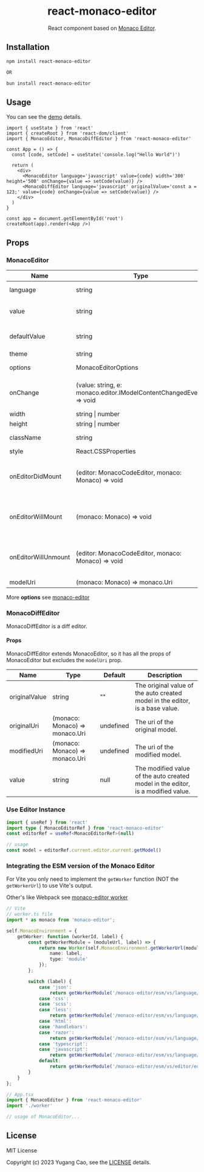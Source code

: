 <h1 align="center">react-monaco-editor</h1>

<div align="center">

React component based on [Monaco Editor](https://github.com/Microsoft/monaco-editor).
</div>

## Installation

```bash
npm install react-monaco-editor

OR

bun install react-monaco-editor
```

## Usage

You can see the [demo](https://github.com/Talljack/react-monaco-editor/tree/main/demo) details.

```tsx
import { useState } from 'react'
import { createRoot } from 'react-dom/client'
import { MonacoEditor, MonacoDiffEditor } from 'react-monaco-editor'

const App = () => {
  const [code, setCode] = useState('console.log("Hello World")')

  return (
    <div>
      <MonacoEditor language='javascript' value={code} width='300' height='500' onChange={value => setCode(value)} />
      <MonacoDiffEditor language='javascript' originalValue='const a = 123;' value={code} onChange={value => setCode(value)} />
    </div>
  )
}

const app = document.getElementById('root')
createRoot(app).render(<App />)
```

## Props

### MonacoEditor

| Name         | Type                | Default | Description                                                         |
| ------------ | ------------------- | ------- | ------------------------------------------------------------------- |
| language     | string              |   javascript      | The language of the editor.                                         |
| value        | string              |   null      | The value of the auto created model in the editor.                  |
| defaultValue | string              |    ""     | The default value of the auto created model in the editor.          |
| theme        | string              |    vs-dark     | The theme of the editor.                                            |
| options      | MonacoEditorOptions |    {}     | The options of the editor.                                          |
| onChange     | (value: string, e: monaco.editor.IModelContentChangedEvent) => void           |    noop     | An event emitted when the content of the current model has changed. |
| width        | string \| number    |    100%     | The width of the editor.                                            |
| height       | string \| number    |    100%     | The height of the editor.                                           |
| className    | string              |    ""     | The class name of the editor.                                       |
| style        | React.CSSProperties |    {}     | The style of the editor.                                            |
| onEditorDidMount | (editor: MonacoCodeEditor, monaco: Monaco) => void |    noop     | An event emitted when the editor has been mounted (similar to componentDidMount of React). |
| onEditorWillMount | (monaco: Monaco) => void |    noop     | An event emitted before the editor mounted (similar to componentWillMount of React). |
| onEditorWillUnmount | (editor: MonacoCodeEditor, monaco: Monaco) => void |    noop     | An event emitted when the editor will unmount (similar to componentWillUnmount of React). |
| modelUri | (monaco: Monaco) => monaco.Uri |     undefined    | The uri of the model. |

More **options** see [monaco-editor](https://microsoft.github.io/monaco-editor/docs.html#interfaces/editor.IStandaloneEditorConstructionOptions.html)

### MonacoDiffEditor

MonacoDiffEditor is a diff editor.

#### Props

MonacoDiffEditor extends MonacoEditor, so it has all the props of MonacoEditor but excludes the `modelUri` prop.

| Name         | Type                | Default | Description                                                         |
| ------------ | ------------------- | ------- | ------------------------------------------------------------------- |
| originalValue     | string              |    ""     | The original value of the auto created model in the editor, is a base value.         |
| originalUri | (monaco: Monaco) => monaco.Uri |    undefined     | The uri of the original model. |
| modifiedUri | (monaco: Monaco) => monaco.Uri |    undefined     | The uri of the modified model. |
| value | string |    null     | The modified value of the auto created model in the editor, is a modified value. |

### Use Editor Instance

```typescript
import { useRef } from 'react'
import type { MonacoEditorRef } from 'react-monaco-editor'
const editorRef = useRef<MonacoEditorRef>(null)

// usage
const model = editorRef.current.editor.current.getModel()
```

### Integrating the ESM version of the Monaco Editor

For Vite you only need to implement the `getWorker` function (NOT the `getWorkerUrl`) to use Vite's output.

Other's like Webpack see [monaco-editor worker](https://github.com/microsoft/monaco-editor/blob/main/docs/integrate-esm.md)

```typescript
// Vite
// worker.ts file
import * as monaco from 'monaco-editor';

self.MonacoEnvironment = {
	getWorker: function (workerId, label) {
		const getWorkerModule = (moduleUrl, label) => {
			return new Worker(self.MonacoEnvironment.getWorkerUrl(moduleUrl), {
				name: label,
				type: 'module'
			});
		};

		switch (label) {
			case 'json':
				return getWorkerModule('/monaco-editor/esm/vs/language/json/json.worker?worker', label);
			case 'css':
			case 'scss':
			case 'less':
				return getWorkerModule('/monaco-editor/esm/vs/language/css/css.worker?worker', label);
			case 'html':
			case 'handlebars':
			case 'razor':
				return getWorkerModule('/monaco-editor/esm/vs/language/html/html.worker?worker', label);
			case 'typescript':
			case 'javascript':
				return getWorkerModule('/monaco-editor/esm/vs/language/typescript/ts.worker?worker', label);
			default:
				return getWorkerModule('/monaco-editor/esm/vs/editor/editor.worker?worker', label);
		}
	}
};

// App.tsx
import { MonacoEditor } from 'react-monaco-editor'
import './worker'

// usage of MonacoEditor...
```

## License

MIT License

Copyright (c) 2023 Yugang Cao, see the [LICENSE](LICENSE) details.
